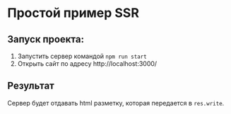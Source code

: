 # Простой пример SSR
## Запуск проекта:
1. Запустить сервер командой ```npm run start```
2. Открыть сайт по адресу http://localhost:3000/
## Результат
Сервер будет отдавать html разметку, которая передается в `res.write`.